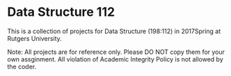 # Data Structure 112
This is a collection of projects for Data Structure (198:112) in 2017Spring at Rutgers University.

Note: All projects are for reference only. Please DO NOT copy them for your own assginment. All violation of Academic Integrity Policy is not allowed by the coder.
